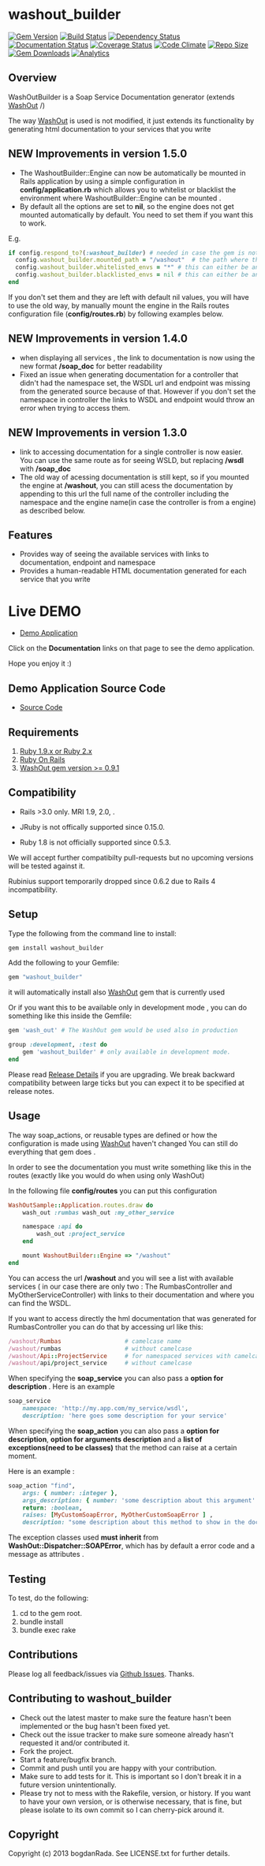 washout_builder
===============

[![Gem Version](https://badge.fury.io/rb/washout_builder.svg)](http://badge.fury.io/rb/washout_builder) [![Build Status](https://travis-ci.org/bogdanRada/washout_builder.png?branch=master,develop)](https://travis-ci.org/bogdanRada/washout_builder) [![Dependency Status](https://gemnasium.com/bogdanRada/washout_builder.svg)](https://gemnasium.com/bogdanRada/washout_builder) [![Documentation Status](http://inch-ci.org/github/bogdanRada/washout_builder.svg?branch=master)](http://inch-ci.org/github/bogdanRada/washout_builder) [![Coverage Status](https://coveralls.io/repos/bogdanRada/washout_builder/badge.svg?branch=master)](https://coveralls.io/r/bogdanRada/washout_builder?branch=master) [![Code Climate](https://codeclimate.com/github/bogdanRada/washout_builder/badges/gpa.svg)](https://codeclimate.com/github/bogdanRada/washout_builder) [![Repo Size](https://reposs.herokuapp.com/?path=bogdanRada/washout_builder)](https://github.com/bogdanRada/washout_builder) [![Gem Downloads](https://ruby-gem-downloads-badge.herokuapp.com/washout_builder?type=total)](https://github.com/bogdanRada/washout_builder) [![Analytics](https://ga-beacon.appspot.com/UA-72570203-1/bogdanRada/washout_builder)](https://github.com/bogdanRada/washout_builder)

Overview
--------

WashOutBuilder is a Soap Service Documentation generator (extends [WashOut](https://github.com/inossidabile/wash_out) /\)

The way [WashOut](https://github.com/inossidabile/wash_out) is used is not modified, it just extends its functionality by generating html documentation to your services that you write

NEW Improvements in version 1.5.0
---------------------------------

-	The WashoutBuilder::Engine can now be automatically be mounted in Rails application by using a simple configuration in **config/application.rb** which allows you to whitelist or blacklist the environment where WashoutBuilder::Engine can be mounted .
-	By default all the options are set to **nil**, so the engine does not get mounted automatically by default. You need to set them if you want this to work.

E.g.

```ruby
if config.respond_to?(:washout_builder) # needed in case the gem is not in the default group
  config.washout_builder.mounted_path = "/washout"  # the path where the engine should be mounted on
  config.washout_builder.whitelisted_envs = "*" # this can either be an array of strings or a string. If you specify "*" ,will mean all environments , otherwise you can specify "development" or ['development', 'staging'] or nil
  config.washout_builder.blacklisted_envs = nil # this can either be an array of strings or a string. You can specify for example "production" or ['production', 'test'], or nil
end
```

If you don't set them and they are left with default nil values, you will have to use the old way, by manually mount the engine in the Rails routes configuration file (**config/routes.rb**) by following examples below.

NEW Improvements in version 1.4.0
---------------------------------

-	when displaying all services , the link to documentation is now using the new format **/soap_doc** for better readability
-	Fixed an issue when generating documentation for a controller that didn't had the namespace set, the WSDL url and endpoint was missing from the generated source because of that. However if you don't set the namespace in controller the links to WSDL and endpoint would throw an error when trying to access them.

NEW Improvements in version 1.3.0
---------------------------------

-	link to accessing documentation for a single controller is now easier. You can use the same route as for seeing WSLD, but replacing **/wsdl** with **/soap_doc**
-	The old way of acessing documentation is still kept, so if you mounted the engine at **/washout**, you can still acess the documentation by appending to this url the full name of the controller including the namespace and the engine name(in case the controller is from a engine) as described below.

Features
--------

-	Provides way of seeing the available services with links to documentation, endpoint and namespace
-	Provides a human-readable HTML documentation generated for each service that you write

Live DEMO
=========

-	[Demo Application](http://washout-builder.herokuapp.com)

Click on the **Documentation** links on that page to see the demo application.

Hope you enjoy it :)

Demo Application Source Code
----------------------------

-	[Source Code](https://github.com/bogdanRada/washout_builder_demo)

Requirements
------------

1.	[Ruby 1.9.x or Ruby 2.x](http://www.ruby-lang.org)
2.	[Ruby On Rails](http://rubyonrails.org)
3.	[WashOut gem version >= 0.9.1](https://github.com/inossidabile/wash_out)

Compatibility
-------------

-	Rails >3.0 only. MRI 1.9, 2.0, .

-	JRuby is not offically supported since 0.15.0.

-	Ruby 1.8 is not officially supported since 0.5.3.

We will accept further compatibilty pull-requests but no upcoming versions will be tested against it.

Rubinius support temporarily dropped since 0.6.2 due to Rails 4 incompatibility.

Setup
-----

Type the following from the command line to install:

```ruby
gem install washout_builder
```

Add the following to your Gemfile:

```ruby
gem "washout_builder"
```

it will automatically install also [WashOut](https://github.com/inossidabile/wash_out) gem that is currently used

Or if you want this to be available only in development mode , you can do something like this inside the Gemfile:

```ruby
gem 'wash_out' # The WashOut gem would be used also in production

group :development, :test do
    gem 'washout_builder' # only available in development mode.
end
```

Please read [Release Details]([https://github.com/bogdanRada/washout_builder/releases) if you are upgrading. We break backward compatibility between large ticks but you can expect it to be specified at release notes.

Usage
-----

The way soap_actions, or reusable types are defined or how the configuration is made using [WashOut](https://github.com/inossidabile/wash_out) haven't changed You can still do everything that gem does .

In order to see the documentation you must write something like this in the routes (exactly like you would do when using only WashOut)

In the following file **config/routes** you can put this configuration

```ruby
WashOutSample::Application.routes.draw do
    wash_out :rumbas wash_out :my_other_service

    namespace :api do
        wash_out :project_service
    end

    mount WashoutBuilder::Engine => "/washout"
end

```

You can access the url **/washout** and you will see a list with available services ( in our case there are only two : The RumbasController and MyOtherServiceController) with links to their documentation and where you can find the WSDL.

If you want to access directly the hml documentation that was generated for RumbasController you can do that by accessing url like this:

```ruby
/washout/Rumbas                  # camelcase name
/washout/rumbas                  # without camelcase
/washout/Api::ProjectService     # for namespaced services with camelcase
/washout/api/project_service     # without camelcase
```

When specifying the **soap_service** you can also pass a **option for description** . Here is an example

```ruby
soap_service
    namespace: 'http://my.app.com/my_service/wsdl',
    description: 'here goes some description for your service'
```

When specifying the **soap_action** you can also pass a **option for description**, **option for arguments description** and a **list of exceptions(need to be classes)** that the method can raise at a certain moment.

Here is an example :

```ruby
soap_action "find",
    args: { number: :integer },
    args_description: { number: 'some description about this argument' },
    return: :boolean,
    raises: [MyCustomSoapError, MyOtherCustomSoapError ] ,
    description: "some description about this method to show in the documentation"
```

The exception classes used **must inherit** from **WashOut::Dispatcher::SOAPError**, which has by default a error code and a message as attributes .

Testing
-------

To test, do the following:

1.	cd to the gem root.
2.	bundle install
3.	bundle exec rake

Contributions
-------------

Please log all feedback/issues via [Github Issues](http://github.com/bogdanRada/washout_builder/issues). Thanks.

Contributing to washout_builder
-------------------------------

-	Check out the latest master to make sure the feature hasn't been implemented or the bug hasn't been fixed yet.
-	Check out the issue tracker to make sure someone already hasn't requested it and/or contributed it.
-	Fork the project.
-	Start a feature/bugfix branch.
-	Commit and push until you are happy with your contribution.
-	Make sure to add tests for it. This is important so I don't break it in a future version unintentionally.
-	Please try not to mess with the Rakefile, version, or history. If you want to have your own version, or is otherwise necessary, that is fine, but please isolate to its own commit so I can cherry-pick around it.

Copyright
---------

Copyright (c) 2013 bogdanRada. See LICENSE.txt for further details.
